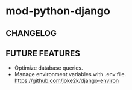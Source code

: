 # mod-python-django

## CHANGELOG

## FUTURE FEATURES

- Optimize database queries.
- Manage environment variables with .env file. https://github.com/joke2k/django-environ